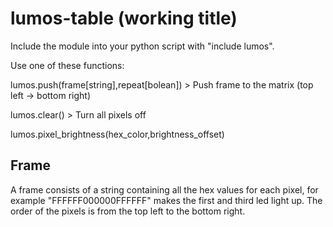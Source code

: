 # lumos-table (working title)

Include the module into your python script with "include lumos".

Use one of these functions:

lumos.push(frame[string],repeat[bolean])	> Push frame to the matrix (top left -> bottom right)

lumos.clear()				> Turn all pixels off

lumos.pixel_brightness(hex_color,brightness_offset) 

## Frame

A frame consists of a string containing all the hex values for each pixel, for example "FFFFFF000000FFFFFF" makes the first and third led light up. The order of the pixels is from the top left to the bottom right. 
